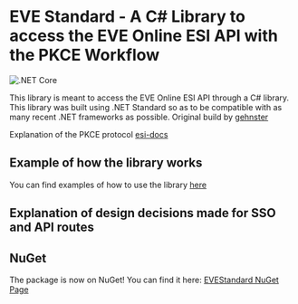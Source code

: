 # EVE Standard - A C# Library to access the EVE Online ESI API with the PKCE Workflow
![.NET Core](https://github.com/gehnster/EVEStandard/workflows/.NET%20Core/badge.svg?branch=master)

This library is meant to access the EVE Online ESI API through a C# library. This library was built using .NET Standard so as to be compatible with as many recent .NET frameworks as possible.
Original build by [gehnster](https://github.com/gehnster/EVEStandard)

Explanation of the PKCE protocol [esi-docs](https://docs.esi.evetech.net/docs/sso/native_sso_flow.html)

## Example of how the library works
You can find examples of how to use the library [here](https://github.com/gehnster/EVEStandard-Examples)

## Explanation of design decisions made for SSO and API routes
## NuGet
The package is now on NuGet! You can find it here: [EVEStandard NuGet Page](https://www.nuget.org/packages/PointyHatGames.EVEStandard)
